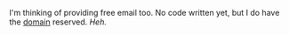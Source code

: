 I'm thinking of providing free email too. No code written yet, but I do have the <a href="http://heh.email/">domain</a> reserved. <i>Heh.</i>
